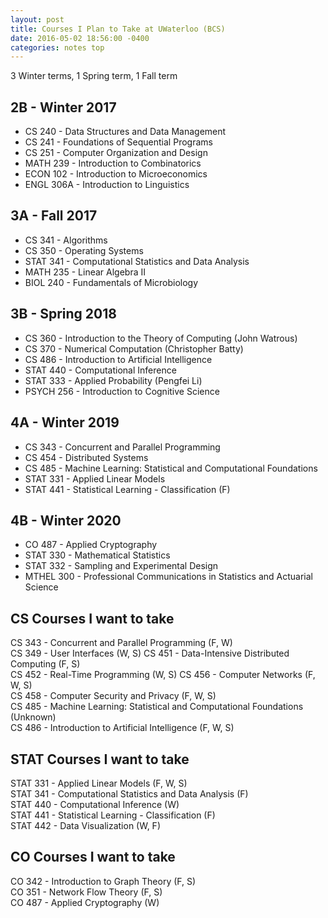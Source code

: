 ```yaml
---
layout: post
title: Courses I Plan to Take at UWaterloo (BCS)
date: 2016-05-02 18:56:00 -0400
categories: notes top
---
```


3 Winter terms, 1 Spring term, 1 Fall term

2B - Winter 2017
---
+ CS 240 - Data Structures and Data Management  
+ CS 241 - Foundations of Sequential Programs  
+ CS 251 - Computer Organization and Design  
+ MATH 239 - Introduction to Combinatorics  
+ ECON 102 - Introduction to Microeconomics  
+ ENGL 306A - Introduction to Linguistics

3A - Fall 2017
---  
+ CS 341 - Algorithms  
+ CS 350 - Operating Systems  
+ STAT 341 - Computational Statistics and Data Analysis  
+ MATH 235 - Linear Algebra II
+ BIOL 240 - Fundamentals of Microbiology  

3B - Spring 2018
---  
+ CS 360 - Introduction to the Theory of Computing (John Watrous)   
+ CS 370 - Numerical Computation (Christopher Batty)  
+ CS 486 - Introduction to Artificial Intelligence  
+ STAT 440 - Computational Inference  
+ STAT 333 - Applied Probability (Pengfei Li)  
+ PSYCH 256 - Introduction to Cognitive Science

4A - Winter 2019
---
+ CS 343 - Concurrent and Parallel Programming  
+ CS 454 - Distributed Systems  
+ CS 485 - Machine Learning: Statistical and Computational Foundations  
+ STAT 331 - Applied Linear Models   
+ STAT 441 - Statistical Learning - Classification (F)  

4B - Winter 2020
---
+ CO 487 - Applied Cryptography  
+ STAT 330 - Mathematical Statistics  
+ STAT 332 - Sampling and Experimental Design   
+ MTHEL 300 - Professional Communications in Statistics and Actuarial Science



CS Courses I want to take
---
CS 343 - Concurrent and Parallel Programming (F, W)  
CS 349 - User Interfaces (W, S)
CS 451 - Data-Intensive Distributed Computing (F, S)    
CS 452 - Real-Time Programming (W, S)
CS 456 - Computer Networks (F, W, S)  
CS 458 - Computer Security and Privacy (F, W, S)  
CS 485 - Machine Learning: Statistical and Computational Foundations (Unknown)  
CS 486 - Introduction to Artificial Intelligence (F, W, S)  

STAT Courses I want to take
---
STAT 331 - Applied Linear Models (F, W, S)  
STAT 341 - Computational Statistics and Data Analysis (F)  
STAT 440 - Computational Inference (W)  
STAT 441 - Statistical Learning - Classification (F)  
STAT 442 - Data Visualization (W, F)  

CO Courses I want to take
---
CO 342 - Introduction to Graph Theory (F, S)  
CO 351 - Network Flow Theory (F, S)  
CO 487 - Applied Cryptography (W)  
